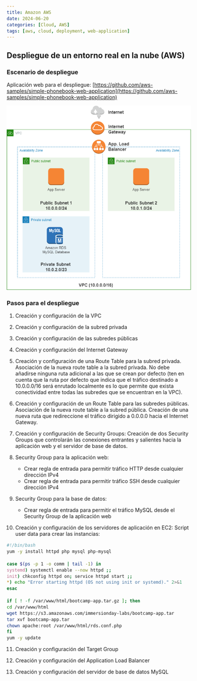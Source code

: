 ```yaml
---
title: Amazon AWS
date: 2024-06-20 
categories: [Cloud, AWS]
tags: [aws, cloud, deployment, web-application]
---
```


## Despliegue de un entorno real en la nube (AWS)

### Escenario de despliegue

Aplicación web para el despliegue: [https://github.com/aws-samples/simple-phonebook-web-application](https://github.com/aws-samples/simple-phonebook-web-application)

![](/assets/img/posts/amazonaws/20241125_211851_72-1.png)

### Pasos para el despliegue

1. Creación y configuración de la VPC

2. Creación y configuración de la subred privada

3. Creación y configuración de las subredes públicas

4. Creación y configuración del Internet Gateway

5. Creación y configuración de una Route Table para la subred privada. Asociación de la nueva route table a la subred privada. No debe añadirse ninguna ruta adicional a las que se crean por defecto (ten en cuenta que la ruta por defecto que indica que el tráfico destinado a 10.0.0.0/16 será enrutado localmente es lo que permite que exista conectividad entre todas las subredes que se encuentran en la VPC).

6. Creación y configuración de un Route Table para las subredes públicas. Asociación de la nueva route table a la subred pública. Creación de una nueva ruta que redireccione el tráfico dirigido a 0.0.0.0 hacia el Internet Gateway.

7. Creación y configuración de Security Groups: Creación de dos Security Groups que controlarán las conexiones entrantes y salientes hacia la aplicación web y el servidor de base de datos.

8. Security Group para la aplicación web:
   - Crear regla de entrada para permitir tráfico HTTP desde cualquier dirección IPv4
   - Crear regla de entrada para permitir tráfico SSH desde cualquier dirección IPv4

9. Security Group para la base de datos:
   - Crear regla de entrada para permitir el tráfico MySQL desde el Security Group de la aplicación web

10. Creación y configuración de los servidores de aplicación en EC2:
    Script user data para crear las instancias:

```bash
#!/bin/bash
yum -y install httpd php mysql php-mysql

case $(ps -p 1 -o comm | tail -1) in
systemd) systemctl enable --now httpd ;;
init) chkconfig httpd on; service httpd start ;;
*) echo "Error starting httpd (OS not using init or systemd)." 2>&1
esac

if [ ! -f /var/www/html/bootcamp-app.tar.gz ]; then
cd /var/www/html
wget https://s3.amazonaws.com/immersionday-labs/bootcamp-app.tar
tar xvf bootcamp-app.tar
chown apache:root /var/www/html/rds.conf.php
fi
yum -y update
```

11. Creación y configuración del Target Group

12. Creación y configuración del Application Load Balancer

13. Creación y configuración del servidor de base de datos MySQL